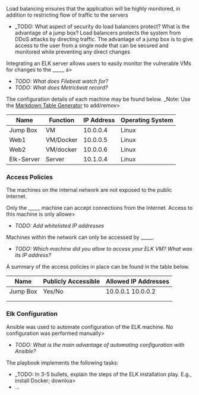 Load balancing ensures that the application will be highly monitored, in addition to restricting flow of traffic to the servers
- _TODO: What aspect of security do load balancers protect? What is the advantage of a jump box?
Load balancers protects the system from DDoS attacks by directing traffic.
The advantage of a jump box is to give access to the user from a single node that can be secured and monitored while preventing any direct changes 

Integrating an ELK server allows users to easily monitor the vulnerable VMs for changes to the _____ a>
- _TODO: What does Filebeat watch for?_
- _TODO: What does Metricbeat record?_

The configuration details of each machine may be found below.
_Note: Use the [Markdown Table Generator](http://www.tablesgenerator.com/markdown_tables) to add/remov>

| Name     | Function | IP Address | Operating System |
|----------|----------|------------|------------------|
| Jump Box | VM       | 10.0.0.4   | Linux            |
| Web1     | VM/Docker| 10.0.0.5   | Linux            |
| Web2     | VM/docker| 10.0.0.6   | Linux            |
|Elk-Server| Server   | 10.1.0.4   | Linux            |

### Access Policies

The machines on the internal network are not exposed to the public Internet.

Only the _____ machine can accept connections from the Internet. Access to this machine is only allowe>
- _TODO: Add whitelisted IP addresses_

Machines within the network can only be accessed by _____.
- _TODO: Which machine did you allow to access your ELK VM? What was its IP address?_

A summary of the access policies in place can be found in the table below.

| Name     | Publicly Accessible | Allowed IP Addresses |
|----------|---------------------|----------------------|
| Jump Box | Yes/No              | 10.0.0.1 10.0.0.2    |
|          |                     |                      |
|          |                     |                      |

### Elk Configuration

Ansible was used to automate configuration of the ELK machine. No configuration was performed manually>
- _TODO: What is the main advantage of automating configuration with Ansible?_

The playbook implements the following tasks:
- _TODO: In 3-5 bullets, explain the steps of the ELK installation play. E.g., install Docker; downloa>
- ...
